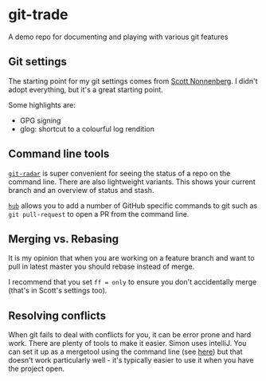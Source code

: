 # git-trade
A demo repo for documenting and playing with various git features

## Git settings
The starting point for my git settings comes from 
[Scott Nonnenberg](https://blog.scottnonnenberg.com/better-git-configuration/). 
I didn't adopt everything, but it's a great starting point.

Some highlights are:
 - GPG signing
 - glog: shortcut to a colourful log rendition 

## Command line tools
[`git-radar`](https://github.com/michaeldfallen/git-radar) is super convenient 
for seeing the status of a repo on the command line. There are also lightweight
variants. This shows your current branch and an overview of status and stash. 

[`hub`](https://hub.github.com/) allows you to add a number of GitHub specific
commands to git such as `git pull-request` to open a PR from the command line.

## Merging vs. Rebasing
It is my opinion that when you are working on a feature branch and want to pull
in latest master you should rebase instead of merge.

I recommend that you set `ff = only` to ensure you don't accidentally merge 
(that's in Scott's settings too).

## Resolving conflicts
When git fails to deal with conflicts for you, it can be error prone and hard
work. There are plenty of tools to make it easier. Simon uses intelliJ. You can
set it up as a mergetool using the command line (see [here](http://brian.pontarelli.com/2013/10/25/using-idea-for-git-merging-and-diffing/)) 
but that doesn't work particularly well - it's typically easier to use it when 
you have the project open.